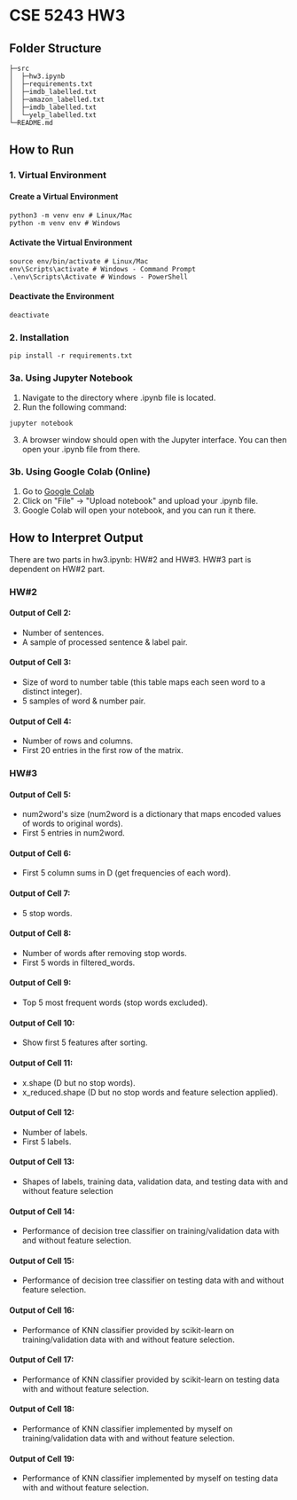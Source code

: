 # CSE 5243 HW3
## Folder Structure
```
├─src
│  ├─hw3.ipynb
│  ├─requirements.txt       
│  ├─imdb_labelled.txt                            
│  ├─amazon_labelled.txt   
│  ├─imdb_labelled.txt          
│  └─yelp_labelled.txt         
└─README.md
```
## How to Run
### 1. Virtual Environment
#### Create a Virtual Environment
```
python3 -m venv env # Linux/Mac
python -m venv env # Windows
```
#### Activate the Virtual Environment
```
source env/bin/activate # Linux/Mac
env\Scripts\activate # Windows - Command Prompt
.\env\Scripts\Activate # Windows - PowerShell
```
#### Deactivate the Environment
```
deactivate
```
### 2. Installation
```
pip install -r requirements.txt
```
### 3a. Using Jupyter Notebook
1. Navigate to the directory where .ipynb file is located.
2. Run the following command:
```
jupyter notebook
```
3. A browser window should open with the Jupyter interface. You can then open your .ipynb file from there.
### 3b. Using Google Colab (Online)
1. Go to [Google Colab](https://colab.research.google.com/)
2. Click on "File" → "Upload notebook" and upload your .ipynb file.
3. Google Colab will open your notebook, and you can run it there.
## How to Interpret Output
There are two parts in hw3.ipynb: HW#2 and HW#3. HW#3 part is dependent on HW#2 part.
### HW#2
#### Output of Cell 2: 
- Number of sentences.
- A sample of processed sentence & label pair.
#### Output of Cell 3:
- Size of word to number table (this table maps each seen word to a distinct integer).
- 5 samples of word & number pair.
#### Output of Cell 4:
- Number of rows and columns.
- First 20 entries in the first row of the matrix.
### HW#3
#### Output of Cell 5:
- num2word's size (num2word is a dictionary that maps encoded values of words to original words).
- First 5 entries in num2word.
#### Output of Cell 6:
- First 5 column sums in D (get frequencies of each word).
#### Output of Cell 7:
- 5 stop words.
#### Output of Cell 8:
- Number of words after removing stop words.
- First 5 words in filtered_words.
#### Output of Cell 9:
- Top 5 most frequent words (stop words excluded).
#### Output of Cell 10:
- Show first 5 features after sorting.
#### Output of Cell 11:
- x.shape (D but no stop words).
- x_reduced.shape (D but no stop words and feature selection applied).
#### Output of Cell 12:
- Number of labels.
- First 5 labels.
#### Output of Cell 13:
- Shapes of labels, training data, validation data, and testing data with and without feature selection
#### Output of Cell 14:
- Performance of decision tree classifier on training/validation data with and without feature selection.
#### Output of Cell 15:
- Performance of decision tree classifier on testing data with and without feature selection.
#### Output of Cell 16:
- Performance of KNN classifier provided by scikit-learn on training/validation data with and without feature selection.
#### Output of Cell 17:
- Performance of KNN classifier provided by scikit-learn on testing data with and without feature selection.
#### Output of Cell 18:
- Performance of KNN classifier implemented by myself on training/validation data with and without feature selection.
#### Output of Cell 19:
- Performance of KNN classifier implemented by myself on testing data with and without feature selection.
